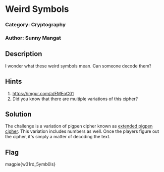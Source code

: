 # Weird Symbols
### Category: Cryptography
### Author: Sunny Mangat

## Description
I wonder what these weird symbols mean. Can someone decode them? 

## Hints
1. https://imgur.com/a/EMEoC01
2. Did you know that there are multiple variations of this cipher? 

## Solution
The challenge is a variation of pigpen cipher known as [extended pigpen cipher](https://imgur.com/a/ZuURSkR). This variation includes numbers as well. Once the players figure out the cipher, it's simply a matter of decoding the text. 

## Flag
magpie{w31rd_5ymb0ls}
